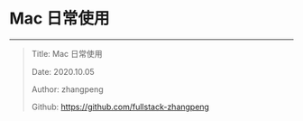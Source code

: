 # Mac 日常使用

---

> Title: Mac 日常使用
>
> Date: 2020.10.05
>
> Author: zhangpeng
>
> Github: <https://github.com/fullstack-zhangpeng>
